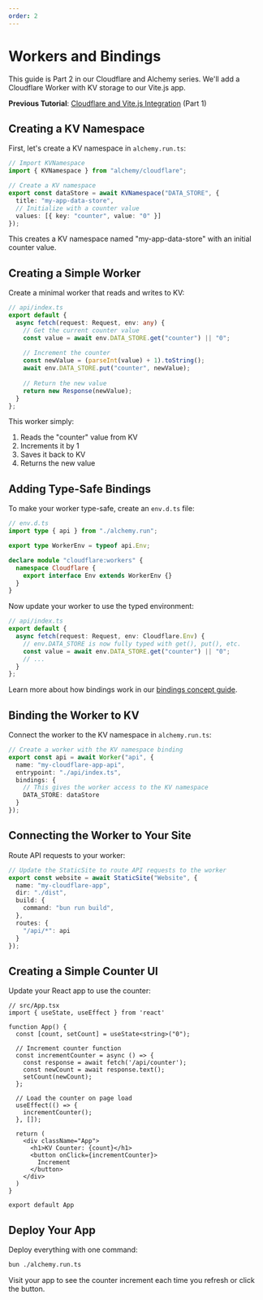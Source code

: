 ```yaml
---
order: 2
---
```


# Workers and Bindings

This guide is Part 2 in our Cloudflare and Alchemy series. We'll add a Cloudflare Worker with KV storage to our Vite.js app.

**Previous Tutorial**: [Cloudflare and Vite.js Integration](./vitejs.md) (Part 1)

## Creating a KV Namespace

First, let's create a KV namespace in `alchemy.run.ts`:

```typescript
// Import KVNamespace
import { KVNamespace } from "alchemy/cloudflare";

// Create a KV namespace
export const dataStore = await KVNamespace("DATA_STORE", {
  title: "my-app-data-store",
  // Initialize with a counter value
  values: [{ key: "counter", value: "0" }]
});
```

This creates a KV namespace named "my-app-data-store" with an initial counter value.

## Creating a Simple Worker

Create a minimal worker that reads and writes to KV:

```typescript
// api/index.ts
export default {
  async fetch(request: Request, env: any) {
    // Get the current counter value
    const value = await env.DATA_STORE.get("counter") || "0";
    
    // Increment the counter
    const newValue = (parseInt(value) + 1).toString();
    await env.DATA_STORE.put("counter", newValue);
    
    // Return the new value
    return new Response(newValue);
  }
};
```

This worker simply:
1. Reads the "counter" value from KV
2. Increments it by 1
3. Saves it back to KV
4. Returns the new value

## Adding Type-Safe Bindings

To make your worker type-safe, create an `env.d.ts` file:

```typescript
// env.d.ts
import type { api } from "./alchemy.run";

export type WorkerEnv = typeof api.Env;

declare module "cloudflare:workers" {
  namespace Cloudflare {
    export interface Env extends WorkerEnv {}
  }
}
```

Now update your worker to use the typed environment:

```typescript
// api/index.ts
export default {
  async fetch(request: Request, env: Cloudflare.Env) {
    // env.DATA_STORE is now fully typed with get(), put(), etc.
    const value = await env.DATA_STORE.get("counter") || "0";
    // ...
  }
};
```

Learn more about how bindings work in our [bindings concept guide](../../concepts/bindings.md).

## Binding the Worker to KV

Connect the worker to the KV namespace in `alchemy.run.ts`:

```typescript
// Create a worker with the KV namespace binding
export const api = await Worker("api", {
  name: "my-cloudflare-app-api",
  entrypoint: "./api/index.ts",
  bindings: {
    // This gives the worker access to the KV namespace
    DATA_STORE: dataStore
  }
});
```

## Connecting the Worker to Your Site

Route API requests to your worker:

```typescript
// Update the StaticSite to route API requests to the worker
export const website = await StaticSite("Website", {
  name: "my-cloudflare-app",
  dir: "./dist",
  build: {
    command: "bun run build",
  },
  routes: {
    "/api/*": api
  }
});
```

## Creating a Simple Counter UI

Update your React app to use the counter:

```tsx
// src/App.tsx
import { useState, useEffect } from 'react'

function App() {
  const [count, setCount] = useState<string>("0");

  // Increment counter function
  const incrementCounter = async () => {
    const response = await fetch('/api/counter');
    const newCount = await response.text();
    setCount(newCount);
  };

  // Load the counter on page load
  useEffect(() => {
    incrementCounter();
  }, []);

  return (
    <div className="App">
      <h1>KV Counter: {count}</h1>
      <button onClick={incrementCounter}>
        Increment
      </button>
    </div>
  )
}

export default App
```

## Deploy Your App

Deploy everything with one command:

```bash
bun ./alchemy.run.ts
```

Visit your app to see the counter increment each time you refresh or click the button.
